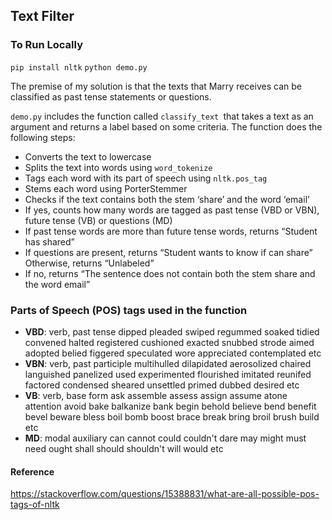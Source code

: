 ## Text Filter

### To Run Locally
`pip install nltk`
`python demo.py`

The premise of my solution is that the texts that Marry receives can be classified as past tense statements or questions.

`demo.py` includes the function called `classify_text `that takes a text as an argument and returns a label based on some criteria. The function does the following steps:

- Converts the text to lowercase
- Splits the text into words using `word_tokenize`
- Tags each word with its part of speech using `nltk.pos_tag`
- Stems each word using PorterStemmer
- Checks if the text contains both the stem ‘share’ and the word ‘email’
- If yes, counts how many words are tagged as past tense (VBD or VBN), future tense (VB) or questions (MD)
- If past tense words are more than future tense words, returns “Student has shared”
- If questions are present, returns “Student wants to know if can share”
Otherwise, returns “Unlabeled”
- If no, returns “The sentence does not contain both the stem share and the word email”

### Parts of Speech (POS) tags used in the function
- **VBD**: verb, past tense
dipped pleaded swiped regummed soaked tidied convened halted registered
cushioned exacted snubbed strode aimed adopted belied figgered
speculated wore appreciated contemplated etc
- **VBN**: verb, past participle
multihulled dilapidated aerosolized chaired languished panelized used
experimented flourished imitated reunifed factored condensed sheared
unsettled primed dubbed desired etc
- **VB**: verb, base form
ask assemble assess assign assume atone attention avoid bake balkanize
bank begin behold believe bend benefit bevel beware bless boil bomb
boost brace break bring broil brush build etc
- **MD**: modal auxiliary
can cannot could couldn't dare may might must need ought shall should
shouldn't will would etc

#### Reference
https://stackoverflow.com/questions/15388831/what-are-all-possible-pos-tags-of-nltk
